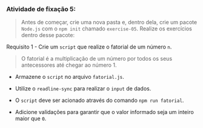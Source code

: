 ###  Atividade de fixação 5:
> Antes de começar, crie uma nova pasta e, dentro dela, crie um pacote `Node.js` com o `npm init` chamado `exercise-05`. Realize os exercícios dentro desse pacote:

Requisito 1 - Crie um `script` que realize o fatorial de um número `n`.

> O fatorial é a multiplicação de um número por todos os seus antecessores até chegar ao número 1.

* Armazene o `script` no arquivo `fatorial.js`.

* Utilize o `readline-sync` para realizar o `input` de dados.

* O `script` deve ser acionado através do comando `npm run fatorial`.

* Adicione validações para garantir que o valor informado seja um inteiro maior que `0`.
